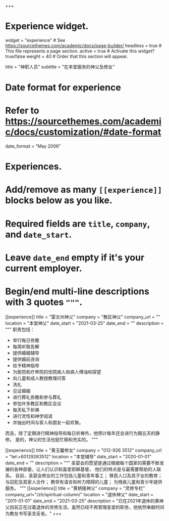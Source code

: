 +++
# Experience widget.
widget = "experience"  # See https://sourcethemes.com/academic/docs/page-builder/
headless = true  # This file represents a page section.
active = true  # Activate this widget? true/false
weight = 40  # Order that this section will appear.

title = "神职人员"
subtitle = "在本堂服务的神父及修女"

# Date format for experience
#   Refer to https://sourcethemes.com/academic/docs/customization/#date-format
date_format = "May 2006"

# Experiences.
#   Add/remove as many `[[experience]]` blocks below as you like.
#   Required fields are `title`, `company`, and `date_start`.
#   Leave `date_end` empty if it's your current employer.
#   Begin/end multi-line descriptions with 3 quotes `"""`.
[[experience]]
  title = "雷文州神父"
  company = "教区神父"
  company_url = ""
  location = "本堂神父"
  date_start = "2021-03-25"
  date_end = ""
  description = """
  职责包括：
  - 举行每日弥撒
  - 每周听取告解
  - 提供婚姻辅导
  - 提供婚前咨询
  - 给予精神指导
  - 为医院和疗养院的住院病人和病人傅油和探望
  - 向儿童和成人教授教理问答
  - 洗礼
  - 见证婚姻
  - 进行葬礼弥撒和参与葬礼
  - 参加许多教区和教区会议
  - 每天私下祈祷
  - 进行灵性和神学阅读
  - 并抽出时间与家人和朋友一起欢聚。

  而且，除了定期进行精神指导和每日祈祷外，他预计每年还会进行为期五天的静修。 是的，神父的生活也挺忙碌和充实的。
  """

[[experience]]
  title = "黄玉馨修女"
  company = "012-926 3512"
  company_url = "tel:+60129263512"
  location = "本堂辅导"
  date_start = "2020-01-01"
  date_end = ""
  description = """
  圣婴会的愿望是通过根据每个国家的需要不断发展的各种部委，让人们认识和喜爱耶稣基督。 他们的特点是与最需要帮助的人联系。 目前，圣婴会修女的工作包括儿童和青年事工； 移民人口及其子女的教育； 与囚犯及其家人合作； 教导有语言和听力障碍的儿童； 为残疾儿童和青少年提供服务。
  """
[[experience]]
  title = "黄柄隆神父"
  company = "灵修专栏"
  company_url="/zh/spiritual-column/"
  location = "退休神父"
  date_start = "2011-01-01"
  date_end = "2021-03-25"
  description = "已在2021年退休的黄神父目前正在过着退休的灵修生活。虽然已经不再管理圣堂的职务，他依然奉献时间为教友书写圣言反省。"
+++
